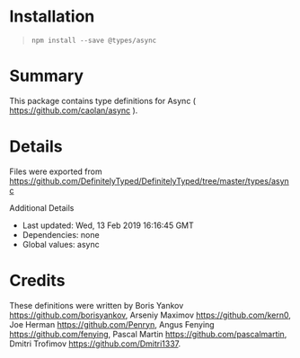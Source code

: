 # Installation
> `npm install --save @types/async`

# Summary
This package contains type definitions for Async ( https://github.com/caolan/async ).

# Details
Files were exported from https://github.com/DefinitelyTyped/DefinitelyTyped/tree/master/types/async

Additional Details
 * Last updated: Wed, 13 Feb 2019 16:16:45 GMT
 * Dependencies: none
 * Global values: async

# Credits
These definitions were written by Boris Yankov <https://github.com/borisyankov>, Arseniy Maximov <https://github.com/kern0>, Joe Herman <https://github.com/Penryn>, Angus Fenying <https://github.com/fenying>, Pascal Martin <https://github.com/pascalmartin>, Dmitri Trofimov <https://github.com/Dmitri1337>.

